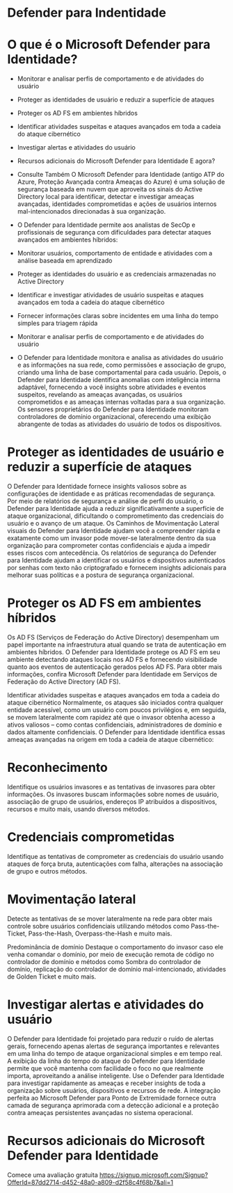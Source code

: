# Defender para Indentidade

# O que é o Microsoft Defender para Identidade?

- Monitorar e analisar perfis de comportamento e de atividades do usuário
- Proteger as identidades de usuário e reduzir a superfície de ataques
- Proteger os AD FS em ambientes híbridos
- Identificar atividades suspeitas e ataques avançados em toda a cadeia do ataque cibernético
- Investigar alertas e atividades do usuário
- Recursos adicionais do Microsoft Defender para Identidade
E agora?
- Consulte Também
O Microsoft Defender para Identidade (antigo ATP do Azure, Proteção Avançada contra Ameaças do Azure) é uma solução de segurança baseada em nuvem que aproveita os sinais do Active Directory local para identificar, detectar e investigar ameaças avançadas, identidades comprometidas e ações de usuários internos mal-intencionados direcionadas à sua organização.

- O Defender para Identidade permite aos analistas de SecOp e profissionais de segurança com dificuldades para detectar ataques avançados em ambientes híbridos:

- Monitorar usuários, comportamento de entidade e atividades com a análise baseada em aprendizado
- Proteger as identidades do usuário e as credenciais armazenadas no Active Directory
- Identificar e investigar atividades de usuário suspeitas e ataques avançados em toda a cadeia do ataque cibernético
- Fornecer informações claras sobre incidentes em uma linha do tempo simples para triagem rápida
- Monitorar e analisar perfis de comportamento e de atividades do usuário
- O Defender para Identidade monitora e analisa as atividades do usuário e as informações na sua rede, como permissões e associação de grupo, criando uma linha de base comportamental para cada usuário. Depois, o Defender para Identidade identifica anomalias com inteligência interna adaptável, fornecendo a você insights sobre atividades e eventos suspeitos, revelando as ameaças avançadas, os usuários comprometidos e as ameaças internas voltadas para a sua organização. Os sensores proprietários do Defender para Identidade monitoram controladores de domínio organizacional, oferecendo uma exibição abrangente de todas as atividades do usuário de todos os dispositivos.

# Proteger as identidades de usuário e reduzir a superfície de ataques

O Defender para Identidade fornece insights valiosos sobre as configurações de identidade e as práticas recomendadas de segurança. Por meio de relatórios de segurança e análise de perfil do usuário, o Defender para Identidade ajuda a reduzir significativamente a superfície de ataque organizacional, dificultando o comprometimento das credenciais do usuário e o avanço de um ataque. Os Caminhos de Movimentação Lateral visuais do Defender para Identidade ajudam você a compreender rápida e exatamente como um invasor pode mover-se lateralmente dentro da sua organização para comprometer contas confidenciais e ajuda a impedir esses riscos com antecedência. Os relatórios de segurança do Defender para Identidade ajudam a identificar os usuários e dispositivos autenticados por senhas com texto não criptografado e fornecem insights adicionais para melhorar suas políticas e a postura de segurança organizacional.

# Proteger os AD FS em ambientes híbridos
Os AD FS (Serviços de Federação do Active Directory) desempenham um papel importante na infraestrutura atual quando se trata de autenticação em ambientes híbridos. O Defender para Identidade protege os AD FS em seu ambiente detectando ataques locais nos AD FS e fornecendo visibilidade quanto aos eventos de autenticação gerados pelos AD FS. Para obter mais informações, confira Microsoft Defender para Identidade em Serviços de Federação do Active Directory (AD FS).

Identificar atividades suspeitas e ataques avançados em toda a cadeia do ataque cibernético
Normalmente, os ataques são iniciados contra qualquer entidade acessível, como um usuário com poucos privilégios e, em seguida, se movem lateralmente com rapidez até que o invasor obtenha acesso a ativos valiosos – como contas confidenciais, administradores de domínio e dados altamente confidenciais. O Defender para Identidade identifica essas ameaças avançadas na origem em toda a cadeia de ataque cibernético:

# Reconhecimento
Identifique os usuários invasores e as tentativas de invasores para obter informações. Os invasores buscam informações sobre nomes de usuário, associação de grupo de usuários, endereços IP atribuídos a dispositivos, recursos e muito mais, usando diversos métodos.

# Credenciais comprometidas
Identifique as tentativas de comprometer as credenciais do usuário usando ataques de força bruta, autenticações com falha, alterações na associação de grupo e outros métodos.

# Movimentação lateral
Detecte as tentativas de se mover lateralmente na rede para obter mais controle sobre usuários confidenciais utilizando métodos como Pass-the-Ticket, Pass-the-Hash, Overpass-the-Hash e muito mais.

Predominância de domínio
Destaque o comportamento do invasor caso ele venha comandar o domínio, por meio de execução remota de código no controlador de domínio e métodos como Sombra do controlador de domínio, replicação do controlador de domínio mal-intencionado, atividades de Golden Ticket e muito mais.

# Investigar alertas e atividades do usuário
O Defender para Identidade foi projetado para reduzir o ruído de alertas gerais, fornecendo apenas alertas de segurança importantes e relevantes em uma linha do tempo de ataque organizacional simples e em tempo real. A exibição da linha do tempo do ataque do Defender para Identidade permite que você mantenha com facilidade o foco no que realmente importa, aproveitando a análise inteligente. Use o Defender para Identidade para investigar rapidamente as ameaças e receber insights de toda a organização sobre usuários, dispositivos e recursos de rede. A integração perfeita ao Microsoft Defender para Ponto de Extremidade fornece outra camada de segurança aprimorada com a detecção adicional e a proteção contra ameaças persistentes avançadas no sistema operacional.

# Recursos adicionais do Microsoft Defender para Identidade
Comece uma avaliação gratuita
https://signup.microsoft.com/Signup?OfferId=87dd2714-d452-48a0-a809-d2f58c4f68b7&ali=1
